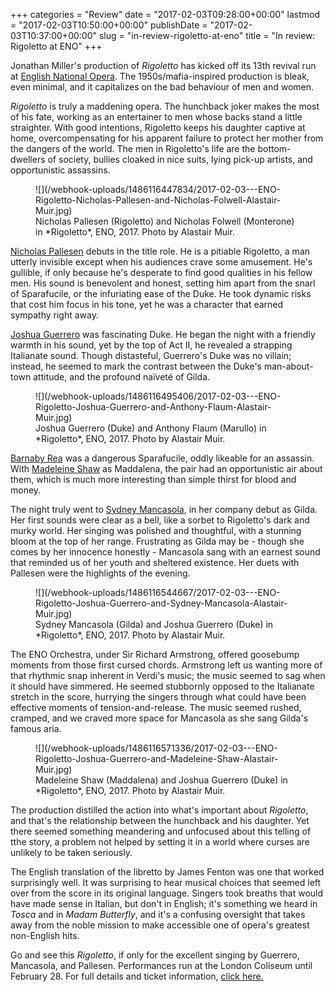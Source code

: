 +++
categories = "Review"
date = "2017-02-03T09:28:00+00:00"
lastmod = "2017-02-03T10:50:00+00:00"
publishDate = "2017-02-03T10:37:00+00:00"
slug = "in-review-rigoletto-at-eno"
title = "In review: Rigoletto at ENO"
+++

Jonathan Miller's production of *Rigoletto* has kicked off its 13th revival run at [English National Opera](/scene/companies/english-national-opera/). The 1950s/mafia-inspired production is bleak, even minimal, and it capitalizes on the bad behaviour of men and women. 

*Rigoletto* is truly a maddening opera. The hunchback joker makes the most of his fate, working as an entertainer to men whose backs stand a little straighter. With good intentions, Rigoletto keeps his daughter captive at home, overcompensating for his apparent failure to protect her mother from the dangers of the world. The men in Rigoletto's life are the bottom-dwellers of society, bullies cloaked in nice suits, lying pick-up artists, and opportunistic assassins.

<figure data-type="image">
![](/webhook-uploads/1486116447834/2017-02-03---ENO-Rigoletto-Nicholas-Pallesen-and-Nicholas-Folwell-Alastair-Muir.jpg)
<figcaption>Nicholas Pallesen (Rigoletto) and Nicholas Folwell (Monterone) in *Rigoletto*, ENO, 2017. Photo by Alastair Muir.</figcaption>
</figure>

[Nicholas Pallesen](/scene/people/nicholas-pallesen/) debuts in the title role. He is a pitiable Rigoletto, a man utterly invisible except when his audiences crave some amusement. He's gullible, if only because he's desperate to find good qualities in his fellow men. His sound is benevolent and honest, setting him apart from the snarl of Sparafucile, or the infuriating ease of the Duke. He took dynamic risks that cost him focus in his tone, yet he was a character that earned sympathy right away.

[Joshua Guerrero](/scene/people/joshua-guerrero/) was fascinating Duke. He began the night with a friendly warmth in his sound, yet by the top of Act II, he revealed a strapping Italianate sound. Though distasteful, Guerrero's Duke was no villain; instead, he seemed to mark the contrast between the Duke's man-about-town attitude, and the profound naïveté of Gilda.

<figure data-type="image">![](/webhook-uploads/1486116495406/2017-02-03---ENO-Rigoletto-Joshua-Guerrero-and-Anthony-Flaum-Alastair-Muir.jpg)
<figcaption>Joshua Guerrero (Duke) and Anthony Flaum (Marullo) in *Rigoletto*, ENO, 2017. Photo by Alastair Muir.</figcaption>
</figure>

[Barnaby Rea](/scene/people/barnaby-rea/) was a dangerous Sparafucile, oddly likeable for an assassin. With [Madeleine Shaw](/scene/people/madeleine-shaw/) as Maddalena, the pair had an opportunistic air about them, which is much more interesting than simple thirst for blood and money.

The night truly went to [Sydney Mancasola](/scene/people/sydney-mancasola/), in her company debut as Gilda. Her first sounds were clear as a bell, like a sorbet to Rigoletto's dark and murky world. Her singing was polished and thoughtful, with a stunning bloom at the top of her range. Frustrating as Gilda may be - though she comes by her innocence honestly - Mancasola sang with an earnest sound that reminded us of her youth and sheltered existence. Her duets with Pallesen were the highlights of the evening.

<figure data-type="image">
![](/webhook-uploads/1486116544667/2017-02-03---ENO-Rigoletto-Joshua-Guerrero-and-Sydney-Mancasola-Alastair-Muir.jpg)
<figcaption>Sydney Mancasola (Gilda) and Joshua Guerrero (Duke) in *Rigoletto*, ENO, 2017. Photo by Alastair Muir.</figcaption>
</figure>

The ENO Orchestra, under Sir Richard Armstrong, offered goosebump moments from those first cursed chords. Armstrong left us wanting more of that rhythmic snap inherent in Verdi's music; the music seemed to sag when it should have simmered. He seemed stubbornly opposed to the Italianate stretch in the score, hurrying the singers through what could have been effective moments of tension-and-release. The music seemed rushed, cramped, and we craved more space for Mancasola as she sang Gilda's famous aria.

<figure data-type="image">
![](/webhook-uploads/1486116571336/2017-02-03---ENO-Rigoletto-Joshua-Guerrero-and-Madeleine-Shaw-Alastair-Muir.jpg)
<figcaption>Madeleine Shaw (Maddalena) and Joshua Guerrero (Duke) in *Rigoletto*, ENO, 2017. Photo by Alastair Muir.</figcaption>
</figure>

The production distilled the action into what's important about *Rigoletto*, and that's the relationship between the hunchback and his daughter. Yet there seemed something meandering and unfocused about this telling of tthe story, a problem not helped by setting it in a world where curses are unlikely to be taken seriously.

The English translation of the libretto by James Fenton was one that worked surprisingly well. It was surprising to hear musical choices that seemed left over from the score in its original language. Singers took breaths that would have made sense in Italian, but don't in English; it's something we heard in *Tosca* and in *Madam Butterfly*, and it's a confusing oversight that takes away from the noble mission to make accessible one of opera's greatest non-English hits.

Go and see this *Rigoletto*, if only for the excellent singing by Guerrero, Mancasola, and Pallesen. Performances run at the London Coliseum until February 28. For full details and ticket information, [click here.](https://www.eno.org/whats-on/rigoletto/)
